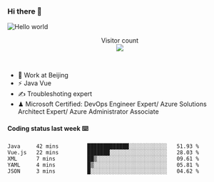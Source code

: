### Hi there 👋

<img src="https://raw.githubusercontent.com/sagar-viradiya/sagar-viradiya/master/resources/banner.png" alt="Hello world">
<p align="center"> 
  Visitor count<br/>
  <img src="https://profile-counter.glitch.me/youszoe/count.svg" />
</p>
<br/>

- 🍻 Work at Beijing 
- ⚡ Java Vue
- ✍️ Troubleshoting expert
- ♟  Microsoft Certified: DevOps Engineer Expert/ Azure Solutions Architect Expert/ Azure Administrator Associate

#### Coding status last week ⌨️

<!--START_SECTION:waka-->

```text
Java     42 mins         █████████████░░░░░░░░░░░░   51.93 %
Vue.js   22 mins         ███████░░░░░░░░░░░░░░░░░░   28.03 %
XML      7 mins          ██▒░░░░░░░░░░░░░░░░░░░░░░   09.61 %
YAML     4 mins          █▒░░░░░░░░░░░░░░░░░░░░░░░   05.81 %
JSON     3 mins          █░░░░░░░░░░░░░░░░░░░░░░░░   04.62 %
```

<!--END_SECTION:waka-->

<br/>
<center><img src="http://ghchart.rshah.org/409ba5/yousazoe" alt="" /></center>


